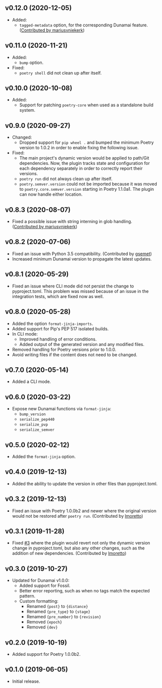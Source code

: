 ## v0.12.0 (2020-12-05)

* Added:
  * `tagged-metadata` option, for the corresponding Dunamai feature.
    ([Contributed by mariusvniekerk](https://github.com/mtkennerly/poetry-dynamic-versioning/pull/32))

## v0.11.0 (2020-11-21)

* Added:
  * `bump` option.
* Fixed:
  * `poetry shell` did not clean up after itself.

## v0.10.0 (2020-10-08)

* Added:
  * Support for patching `poetry-core` when used as a standalone build system.

## v0.9.0 (2020-09-27)

* Changed:
  * Dropped support for `pip wheel .` and bumped the minimum Poetry version to
    1.0.2 in order to enable fixing the following issue.
* Fixed:
  * The main project's dynamic version would be applied to path/Git dependencies.
    Now, the plugin tracks state and configuration for each dependency separately
    in order to correctly report their versions.
  * `poetry run` did not always clean up after itself.
  * `poetry.semver.version` could not be imported because it was moved to
    `poetry.core.semver.version` starting in Poetry 1.1.0a1. The plugin can now
    handle either location.

## v0.8.3 (2020-08-07)

* Fixed a possible issue with string interning in glob handling.
  ([Contributed by mariusvniekerk](https://github.com/mtkennerly/poetry-dynamic-versioning/pull/18))

## v0.8.2 (2020-07-06)

* Fixed an issue with Python 3.5 compatibility.
  (Contributed by [gsemet](https://github.com/gsemet))
* Increased minimum Dunamai version to propagate the latest updates.

## v0.8.1 (2020-05-29)

* Fixed an issue where CLI mode did not persist the change to pyproject.toml.
  This problem was missed because of an issue in the integration tests,
  which are fixed now as well.

## v0.8.0 (2020-05-28)

* Added the option `format-jinja-imports`.
* Added support for Pip's PEP 517 isolated builds.
* In CLI mode:
  * Improved handling of error conditions.
  * Added output of the generated version and any modified files.
* Removed handling for Poetry versions prior to 1.0.0.
* Avoid writing files if the content does not need to be changed.

## v0.7.0 (2020-05-14)

* Added a CLI mode.

## v0.6.0 (2020-03-22)

* Expose new Dunamai functions via `format-jinja`:
  * `bump_version`
  * `serialize_pep440`
  * `serialize_pvp`
  * `serialize_semver`

## v0.5.0 (2020-02-12)

* Added the `format-jinja` option.

## v0.4.0 (2019-12-13)

* Added the ability to update the version in other files than pyproject.toml.

## v0.3.2 (2019-12-13)

* Fixed an issue with Poetry 1.0.0b2 and newer where the original version
  would not be restored after `poetry run`.
  (Contributed by [lmoretto](https://github.com/lmoretto))

## v0.3.1 (2019-11-28)

* Fixed [#3](https://github.com/mtkennerly/poetry-dynamic-versioning/issues/3)
  where the plugin would revert not only the dynamic version change in pyproject.toml,
  but also any other changes, such as the addition of new dependencies.
  (Contributed by [lmoretto](https://github.com/lmoretto))

## v0.3.0 (2019-10-27)

* Updated for Dunamai v1.0.0:
  * Added support for Fossil.
  * Better error reporting, such as when no tags match the expected pattern.
  * Custom formatting:
    * Renamed `{post}` to `{distance}`
    * Renamed `{pre_type}` to `{stage}`
    * Renamed `{pre_number}` to `{revision}`
    * Removed `{epoch}`
    * Removed `{dev}`

## v0.2.0 (2019-10-19)

* Added support for Poetry 1.0.0b2.

## v0.1.0 (2019-06-05)

* Initial release.
